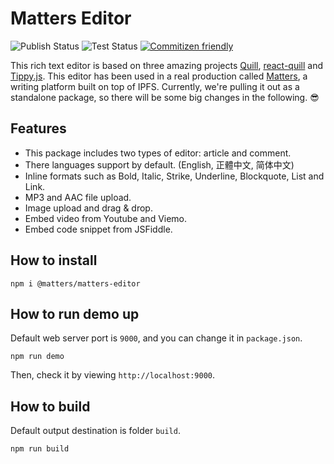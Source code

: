 # Matters Editor

![Publish Status](https://github.com/thematters/matters-editor/workflows/Publish/badge.svg) ![Test Status](https://github.com/thematters/matters-editor/workflows/Test/badge.svg) [![Commitizen friendly](https://img.shields.io/badge/commitizen-friendly-brightgreen.svg)](http://commitizen.github.io/cz-cli/)

This rich text editor is based on three amazing projects [Quill](https://quilljs.com/), [react-quill](https://github.com/zenoamaro/react-quill) and [Tippy.js](https://atomiks.github.io/tippyjs/). This editor has been used in a real production called [Matters](http://matters.news), a writing platform built on top of IPFS. Currently, we're pulling it out as a standalone package, so there will be some big changes in the following. 😎

## Features
- This package includes two types of editor: article and comment.
- There languages support by default. (English, 正體中文, 简体中文)
- Inline formats such as Bold, Italic, Strike, Underline, Blockquote, List and Link.
- MP3 and AAC file upload.
- Image upload and drag & drop.
- Embed video from Youtube and Viemo.
- Embed code snippet from JSFiddle.

## How to install

```
npm i @matters/matters-editor
```

## How to run demo up

Default web server port is `9000`, and you can change it in `package.json`.

```
npm run demo
```

Then, check it by viewing `http://localhost:9000`.

## How to build

Default output destination is folder `build`.

```
npm run build
```
